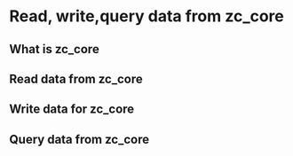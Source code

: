 # Read, write,query data from zc_core

## What is zc_core
## Read data from zc_core
## Write data for zc_core
## Query data from zc_core